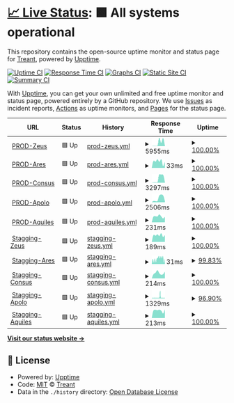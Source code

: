 # [📈 Live Status](https://treant-io.github.io/status): <!--live status--> **🟩 All systems operational**

This repository contains the open-source uptime monitor and status page for [Treant](treant.io), powered by [Upptime](https://github.com/upptime/upptime).

[![Uptime CI](https://github.com/treant-io/status/workflows/Uptime%20CI/badge.svg)](https://github.com/treant-io/status/actions?query=workflow%3A%22Uptime+CI%22)
[![Response Time CI](https://github.com/treant-io/status/workflows/Response%20Time%20CI/badge.svg)](https://github.com/treant-io/status/actions?query=workflow%3A%22Response+Time+CI%22)
[![Graphs CI](https://github.com/treant-io/status/workflows/Graphs%20CI/badge.svg)](https://github.com/treant-io/status/actions?query=workflow%3A%22Graphs+CI%22)
[![Static Site CI](https://github.com/treant-io/status/workflows/Static%20Site%20CI/badge.svg)](https://github.com/treant-io/status/actions?query=workflow%3A%22Static+Site+CI%22)
[![Summary CI](https://github.com/treant-io/status/workflows/Summary%20CI/badge.svg)](https://github.com/treant-io/status/actions?query=workflow%3A%22Summary+CI%22)

With [Upptime](https://upptime.js.org), you can get your own unlimited and free uptime monitor and status page, powered entirely by a GitHub repository. We use [Issues](https://github.com/treant-io/status/issues) as incident reports, [Actions](https://github.com/treant-io/status/actions) as uptime monitors, and [Pages](https://treant-io.github.io/status) for the status page.

<!--start: status pages-->
<!-- This summary is generated by Upptime (https://github.com/upptime/upptime) -->
<!-- Do not edit this manually, your changes will be overwritten -->
<!-- prettier-ignore -->
| URL | Status | History | Response Time | Uptime |
| --- | ------ | ------- | ------------- | ------ |
| <img alt="" src="https://icons.duckduckgo.com/ip3/api-prod.treant.io.ico" height="13"> [PROD-Zeus](https://api-prod.treant.io/health/zeus) | 🟩 Up | [prod-zeus.yml](https://github.com/treant-io/status/commits/HEAD/history/prod-zeus.yml) | <details><summary><img alt="Response time graph" src="./graphs/prod-zeus/response-time-week.png" height="20"> 5955ms</summary><br><a href="https://treant-io.github.io/status/history/prod-zeus"><img alt="Response time 6395" src="https://img.shields.io/endpoint?url=https%3A%2F%2Fraw.githubusercontent.com%2Ftreant-io%2Fstatus%2FHEAD%2Fapi%2Fprod-zeus%2Fresponse-time.json"></a><br><a href="https://treant-io.github.io/status/history/prod-zeus"><img alt="24-hour response time 521" src="https://img.shields.io/endpoint?url=https%3A%2F%2Fraw.githubusercontent.com%2Ftreant-io%2Fstatus%2FHEAD%2Fapi%2Fprod-zeus%2Fresponse-time-day.json"></a><br><a href="https://treant-io.github.io/status/history/prod-zeus"><img alt="7-day response time 5955" src="https://img.shields.io/endpoint?url=https%3A%2F%2Fraw.githubusercontent.com%2Ftreant-io%2Fstatus%2FHEAD%2Fapi%2Fprod-zeus%2Fresponse-time-week.json"></a><br><a href="https://treant-io.github.io/status/history/prod-zeus"><img alt="30-day response time 6494" src="https://img.shields.io/endpoint?url=https%3A%2F%2Fraw.githubusercontent.com%2Ftreant-io%2Fstatus%2FHEAD%2Fapi%2Fprod-zeus%2Fresponse-time-month.json"></a><br><a href="https://treant-io.github.io/status/history/prod-zeus"><img alt="1-year response time 6395" src="https://img.shields.io/endpoint?url=https%3A%2F%2Fraw.githubusercontent.com%2Ftreant-io%2Fstatus%2FHEAD%2Fapi%2Fprod-zeus%2Fresponse-time-year.json"></a></details> | <details><summary><a href="https://treant-io.github.io/status/history/prod-zeus">100.00%</a></summary><a href="https://treant-io.github.io/status/history/prod-zeus"><img alt="All-time uptime 99.93%" src="https://img.shields.io/endpoint?url=https%3A%2F%2Fraw.githubusercontent.com%2Ftreant-io%2Fstatus%2FHEAD%2Fapi%2Fprod-zeus%2Fuptime.json"></a><br><a href="https://treant-io.github.io/status/history/prod-zeus"><img alt="24-hour uptime 100.00%" src="https://img.shields.io/endpoint?url=https%3A%2F%2Fraw.githubusercontent.com%2Ftreant-io%2Fstatus%2FHEAD%2Fapi%2Fprod-zeus%2Fuptime-day.json"></a><br><a href="https://treant-io.github.io/status/history/prod-zeus"><img alt="7-day uptime 100.00%" src="https://img.shields.io/endpoint?url=https%3A%2F%2Fraw.githubusercontent.com%2Ftreant-io%2Fstatus%2FHEAD%2Fapi%2Fprod-zeus%2Fuptime-week.json"></a><br><a href="https://treant-io.github.io/status/history/prod-zeus"><img alt="30-day uptime 99.98%" src="https://img.shields.io/endpoint?url=https%3A%2F%2Fraw.githubusercontent.com%2Ftreant-io%2Fstatus%2FHEAD%2Fapi%2Fprod-zeus%2Fuptime-month.json"></a><br><a href="https://treant-io.github.io/status/history/prod-zeus"><img alt="1-year uptime 99.93%" src="https://img.shields.io/endpoint?url=https%3A%2F%2Fraw.githubusercontent.com%2Ftreant-io%2Fstatus%2FHEAD%2Fapi%2Fprod-zeus%2Fuptime-year.json"></a></details>
| <img alt="" src="https://icons.duckduckgo.com/ip3/api-prod.treant.io.ico" height="13"> [PROD-Ares](https://api-prod.treant.io/health/ares) | 🟩 Up | [prod-ares.yml](https://github.com/treant-io/status/commits/HEAD/history/prod-ares.yml) | <details><summary><img alt="Response time graph" src="./graphs/prod-ares/response-time-week.png" height="20"> 33ms</summary><br><a href="https://treant-io.github.io/status/history/prod-ares"><img alt="Response time 33" src="https://img.shields.io/endpoint?url=https%3A%2F%2Fraw.githubusercontent.com%2Ftreant-io%2Fstatus%2FHEAD%2Fapi%2Fprod-ares%2Fresponse-time.json"></a><br><a href="https://treant-io.github.io/status/history/prod-ares"><img alt="24-hour response time 30" src="https://img.shields.io/endpoint?url=https%3A%2F%2Fraw.githubusercontent.com%2Ftreant-io%2Fstatus%2FHEAD%2Fapi%2Fprod-ares%2Fresponse-time-day.json"></a><br><a href="https://treant-io.github.io/status/history/prod-ares"><img alt="7-day response time 33" src="https://img.shields.io/endpoint?url=https%3A%2F%2Fraw.githubusercontent.com%2Ftreant-io%2Fstatus%2FHEAD%2Fapi%2Fprod-ares%2Fresponse-time-week.json"></a><br><a href="https://treant-io.github.io/status/history/prod-ares"><img alt="30-day response time 34" src="https://img.shields.io/endpoint?url=https%3A%2F%2Fraw.githubusercontent.com%2Ftreant-io%2Fstatus%2FHEAD%2Fapi%2Fprod-ares%2Fresponse-time-month.json"></a><br><a href="https://treant-io.github.io/status/history/prod-ares"><img alt="1-year response time 33" src="https://img.shields.io/endpoint?url=https%3A%2F%2Fraw.githubusercontent.com%2Ftreant-io%2Fstatus%2FHEAD%2Fapi%2Fprod-ares%2Fresponse-time-year.json"></a></details> | <details><summary><a href="https://treant-io.github.io/status/history/prod-ares">100.00%</a></summary><a href="https://treant-io.github.io/status/history/prod-ares"><img alt="All-time uptime 100.00%" src="https://img.shields.io/endpoint?url=https%3A%2F%2Fraw.githubusercontent.com%2Ftreant-io%2Fstatus%2FHEAD%2Fapi%2Fprod-ares%2Fuptime.json"></a><br><a href="https://treant-io.github.io/status/history/prod-ares"><img alt="24-hour uptime 100.00%" src="https://img.shields.io/endpoint?url=https%3A%2F%2Fraw.githubusercontent.com%2Ftreant-io%2Fstatus%2FHEAD%2Fapi%2Fprod-ares%2Fuptime-day.json"></a><br><a href="https://treant-io.github.io/status/history/prod-ares"><img alt="7-day uptime 100.00%" src="https://img.shields.io/endpoint?url=https%3A%2F%2Fraw.githubusercontent.com%2Ftreant-io%2Fstatus%2FHEAD%2Fapi%2Fprod-ares%2Fuptime-week.json"></a><br><a href="https://treant-io.github.io/status/history/prod-ares"><img alt="30-day uptime 100.00%" src="https://img.shields.io/endpoint?url=https%3A%2F%2Fraw.githubusercontent.com%2Ftreant-io%2Fstatus%2FHEAD%2Fapi%2Fprod-ares%2Fuptime-month.json"></a><br><a href="https://treant-io.github.io/status/history/prod-ares"><img alt="1-year uptime 100.00%" src="https://img.shields.io/endpoint?url=https%3A%2F%2Fraw.githubusercontent.com%2Ftreant-io%2Fstatus%2FHEAD%2Fapi%2Fprod-ares%2Fuptime-year.json"></a></details>
| <img alt="" src="https://icons.duckduckgo.com/ip3/api-prod.treant.io.ico" height="13"> [PROD-Consus](https://api-prod.treant.io/health/consus) | 🟩 Up | [prod-consus.yml](https://github.com/treant-io/status/commits/HEAD/history/prod-consus.yml) | <details><summary><img alt="Response time graph" src="./graphs/prod-consus/response-time-week.png" height="20"> 3297ms</summary><br><a href="https://treant-io.github.io/status/history/prod-consus"><img alt="Response time 6257" src="https://img.shields.io/endpoint?url=https%3A%2F%2Fraw.githubusercontent.com%2Ftreant-io%2Fstatus%2FHEAD%2Fapi%2Fprod-consus%2Fresponse-time.json"></a><br><a href="https://treant-io.github.io/status/history/prod-consus"><img alt="24-hour response time 246" src="https://img.shields.io/endpoint?url=https%3A%2F%2Fraw.githubusercontent.com%2Ftreant-io%2Fstatus%2FHEAD%2Fapi%2Fprod-consus%2Fresponse-time-day.json"></a><br><a href="https://treant-io.github.io/status/history/prod-consus"><img alt="7-day response time 3297" src="https://img.shields.io/endpoint?url=https%3A%2F%2Fraw.githubusercontent.com%2Ftreant-io%2Fstatus%2FHEAD%2Fapi%2Fprod-consus%2Fresponse-time-week.json"></a><br><a href="https://treant-io.github.io/status/history/prod-consus"><img alt="30-day response time 6396" src="https://img.shields.io/endpoint?url=https%3A%2F%2Fraw.githubusercontent.com%2Ftreant-io%2Fstatus%2FHEAD%2Fapi%2Fprod-consus%2Fresponse-time-month.json"></a><br><a href="https://treant-io.github.io/status/history/prod-consus"><img alt="1-year response time 6257" src="https://img.shields.io/endpoint?url=https%3A%2F%2Fraw.githubusercontent.com%2Ftreant-io%2Fstatus%2FHEAD%2Fapi%2Fprod-consus%2Fresponse-time-year.json"></a></details> | <details><summary><a href="https://treant-io.github.io/status/history/prod-consus">100.00%</a></summary><a href="https://treant-io.github.io/status/history/prod-consus"><img alt="All-time uptime 100.00%" src="https://img.shields.io/endpoint?url=https%3A%2F%2Fraw.githubusercontent.com%2Ftreant-io%2Fstatus%2FHEAD%2Fapi%2Fprod-consus%2Fuptime.json"></a><br><a href="https://treant-io.github.io/status/history/prod-consus"><img alt="24-hour uptime 100.00%" src="https://img.shields.io/endpoint?url=https%3A%2F%2Fraw.githubusercontent.com%2Ftreant-io%2Fstatus%2FHEAD%2Fapi%2Fprod-consus%2Fuptime-day.json"></a><br><a href="https://treant-io.github.io/status/history/prod-consus"><img alt="7-day uptime 100.00%" src="https://img.shields.io/endpoint?url=https%3A%2F%2Fraw.githubusercontent.com%2Ftreant-io%2Fstatus%2FHEAD%2Fapi%2Fprod-consus%2Fuptime-week.json"></a><br><a href="https://treant-io.github.io/status/history/prod-consus"><img alt="30-day uptime 100.00%" src="https://img.shields.io/endpoint?url=https%3A%2F%2Fraw.githubusercontent.com%2Ftreant-io%2Fstatus%2FHEAD%2Fapi%2Fprod-consus%2Fuptime-month.json"></a><br><a href="https://treant-io.github.io/status/history/prod-consus"><img alt="1-year uptime 100.00%" src="https://img.shields.io/endpoint?url=https%3A%2F%2Fraw.githubusercontent.com%2Ftreant-io%2Fstatus%2FHEAD%2Fapi%2Fprod-consus%2Fuptime-year.json"></a></details>
| <img alt="" src="https://icons.duckduckgo.com/ip3/api-prod.treant.io.ico" height="13"> [PROD-Apolo](https://api-prod.treant.io/health/apolo) | 🟩 Up | [prod-apolo.yml](https://github.com/treant-io/status/commits/HEAD/history/prod-apolo.yml) | <details><summary><img alt="Response time graph" src="./graphs/prod-apolo/response-time-week.png" height="20"> 2506ms</summary><br><a href="https://treant-io.github.io/status/history/prod-apolo"><img alt="Response time 4402" src="https://img.shields.io/endpoint?url=https%3A%2F%2Fraw.githubusercontent.com%2Ftreant-io%2Fstatus%2FHEAD%2Fapi%2Fprod-apolo%2Fresponse-time.json"></a><br><a href="https://treant-io.github.io/status/history/prod-apolo"><img alt="24-hour response time 716" src="https://img.shields.io/endpoint?url=https%3A%2F%2Fraw.githubusercontent.com%2Ftreant-io%2Fstatus%2FHEAD%2Fapi%2Fprod-apolo%2Fresponse-time-day.json"></a><br><a href="https://treant-io.github.io/status/history/prod-apolo"><img alt="7-day response time 2506" src="https://img.shields.io/endpoint?url=https%3A%2F%2Fraw.githubusercontent.com%2Ftreant-io%2Fstatus%2FHEAD%2Fapi%2Fprod-apolo%2Fresponse-time-week.json"></a><br><a href="https://treant-io.github.io/status/history/prod-apolo"><img alt="30-day response time 4581" src="https://img.shields.io/endpoint?url=https%3A%2F%2Fraw.githubusercontent.com%2Ftreant-io%2Fstatus%2FHEAD%2Fapi%2Fprod-apolo%2Fresponse-time-month.json"></a><br><a href="https://treant-io.github.io/status/history/prod-apolo"><img alt="1-year response time 4402" src="https://img.shields.io/endpoint?url=https%3A%2F%2Fraw.githubusercontent.com%2Ftreant-io%2Fstatus%2FHEAD%2Fapi%2Fprod-apolo%2Fresponse-time-year.json"></a></details> | <details><summary><a href="https://treant-io.github.io/status/history/prod-apolo">100.00%</a></summary><a href="https://treant-io.github.io/status/history/prod-apolo"><img alt="All-time uptime 100.00%" src="https://img.shields.io/endpoint?url=https%3A%2F%2Fraw.githubusercontent.com%2Ftreant-io%2Fstatus%2FHEAD%2Fapi%2Fprod-apolo%2Fuptime.json"></a><br><a href="https://treant-io.github.io/status/history/prod-apolo"><img alt="24-hour uptime 100.00%" src="https://img.shields.io/endpoint?url=https%3A%2F%2Fraw.githubusercontent.com%2Ftreant-io%2Fstatus%2FHEAD%2Fapi%2Fprod-apolo%2Fuptime-day.json"></a><br><a href="https://treant-io.github.io/status/history/prod-apolo"><img alt="7-day uptime 100.00%" src="https://img.shields.io/endpoint?url=https%3A%2F%2Fraw.githubusercontent.com%2Ftreant-io%2Fstatus%2FHEAD%2Fapi%2Fprod-apolo%2Fuptime-week.json"></a><br><a href="https://treant-io.github.io/status/history/prod-apolo"><img alt="30-day uptime 100.00%" src="https://img.shields.io/endpoint?url=https%3A%2F%2Fraw.githubusercontent.com%2Ftreant-io%2Fstatus%2FHEAD%2Fapi%2Fprod-apolo%2Fuptime-month.json"></a><br><a href="https://treant-io.github.io/status/history/prod-apolo"><img alt="1-year uptime 100.00%" src="https://img.shields.io/endpoint?url=https%3A%2F%2Fraw.githubusercontent.com%2Ftreant-io%2Fstatus%2FHEAD%2Fapi%2Fprod-apolo%2Fuptime-year.json"></a></details>
| <img alt="" src="https://icons.duckduckgo.com/ip3/app.treant.io.ico" height="13"> [PROD-Aquiles](https://app.treant.io) | 🟩 Up | [prod-aquiles.yml](https://github.com/treant-io/status/commits/HEAD/history/prod-aquiles.yml) | <details><summary><img alt="Response time graph" src="./graphs/prod-aquiles/response-time-week.png" height="20"> 231ms</summary><br><a href="https://treant-io.github.io/status/history/prod-aquiles"><img alt="Response time 223" src="https://img.shields.io/endpoint?url=https%3A%2F%2Fraw.githubusercontent.com%2Ftreant-io%2Fstatus%2FHEAD%2Fapi%2Fprod-aquiles%2Fresponse-time.json"></a><br><a href="https://treant-io.github.io/status/history/prod-aquiles"><img alt="24-hour response time 215" src="https://img.shields.io/endpoint?url=https%3A%2F%2Fraw.githubusercontent.com%2Ftreant-io%2Fstatus%2FHEAD%2Fapi%2Fprod-aquiles%2Fresponse-time-day.json"></a><br><a href="https://treant-io.github.io/status/history/prod-aquiles"><img alt="7-day response time 231" src="https://img.shields.io/endpoint?url=https%3A%2F%2Fraw.githubusercontent.com%2Ftreant-io%2Fstatus%2FHEAD%2Fapi%2Fprod-aquiles%2Fresponse-time-week.json"></a><br><a href="https://treant-io.github.io/status/history/prod-aquiles"><img alt="30-day response time 229" src="https://img.shields.io/endpoint?url=https%3A%2F%2Fraw.githubusercontent.com%2Ftreant-io%2Fstatus%2FHEAD%2Fapi%2Fprod-aquiles%2Fresponse-time-month.json"></a><br><a href="https://treant-io.github.io/status/history/prod-aquiles"><img alt="1-year response time 223" src="https://img.shields.io/endpoint?url=https%3A%2F%2Fraw.githubusercontent.com%2Ftreant-io%2Fstatus%2FHEAD%2Fapi%2Fprod-aquiles%2Fresponse-time-year.json"></a></details> | <details><summary><a href="https://treant-io.github.io/status/history/prod-aquiles">100.00%</a></summary><a href="https://treant-io.github.io/status/history/prod-aquiles"><img alt="All-time uptime 100.00%" src="https://img.shields.io/endpoint?url=https%3A%2F%2Fraw.githubusercontent.com%2Ftreant-io%2Fstatus%2FHEAD%2Fapi%2Fprod-aquiles%2Fuptime.json"></a><br><a href="https://treant-io.github.io/status/history/prod-aquiles"><img alt="24-hour uptime 100.00%" src="https://img.shields.io/endpoint?url=https%3A%2F%2Fraw.githubusercontent.com%2Ftreant-io%2Fstatus%2FHEAD%2Fapi%2Fprod-aquiles%2Fuptime-day.json"></a><br><a href="https://treant-io.github.io/status/history/prod-aquiles"><img alt="7-day uptime 100.00%" src="https://img.shields.io/endpoint?url=https%3A%2F%2Fraw.githubusercontent.com%2Ftreant-io%2Fstatus%2FHEAD%2Fapi%2Fprod-aquiles%2Fuptime-week.json"></a><br><a href="https://treant-io.github.io/status/history/prod-aquiles"><img alt="30-day uptime 100.00%" src="https://img.shields.io/endpoint?url=https%3A%2F%2Fraw.githubusercontent.com%2Ftreant-io%2Fstatus%2FHEAD%2Fapi%2Fprod-aquiles%2Fuptime-month.json"></a><br><a href="https://treant-io.github.io/status/history/prod-aquiles"><img alt="1-year uptime 100.00%" src="https://img.shields.io/endpoint?url=https%3A%2F%2Fraw.githubusercontent.com%2Ftreant-io%2Fstatus%2FHEAD%2Fapi%2Fprod-aquiles%2Fuptime-year.json"></a></details>
| <img alt="" src="https://icons.duckduckgo.com/ip3/apim.treant.io.ico" height="13"> [Stagging-Zeus](https://apim.treant.io/health/zeus) | 🟩 Up | [stagging-zeus.yml](https://github.com/treant-io/status/commits/HEAD/history/stagging-zeus.yml) | <details><summary><img alt="Response time graph" src="./graphs/stagging-zeus/response-time-week.png" height="20"> 189ms</summary><br><a href="https://treant-io.github.io/status/history/stagging-zeus"><img alt="Response time 381" src="https://img.shields.io/endpoint?url=https%3A%2F%2Fraw.githubusercontent.com%2Ftreant-io%2Fstatus%2FHEAD%2Fapi%2Fstagging-zeus%2Fresponse-time.json"></a><br><a href="https://treant-io.github.io/status/history/stagging-zeus"><img alt="24-hour response time 190" src="https://img.shields.io/endpoint?url=https%3A%2F%2Fraw.githubusercontent.com%2Ftreant-io%2Fstatus%2FHEAD%2Fapi%2Fstagging-zeus%2Fresponse-time-day.json"></a><br><a href="https://treant-io.github.io/status/history/stagging-zeus"><img alt="7-day response time 189" src="https://img.shields.io/endpoint?url=https%3A%2F%2Fraw.githubusercontent.com%2Ftreant-io%2Fstatus%2FHEAD%2Fapi%2Fstagging-zeus%2Fresponse-time-week.json"></a><br><a href="https://treant-io.github.io/status/history/stagging-zeus"><img alt="30-day response time 214" src="https://img.shields.io/endpoint?url=https%3A%2F%2Fraw.githubusercontent.com%2Ftreant-io%2Fstatus%2FHEAD%2Fapi%2Fstagging-zeus%2Fresponse-time-month.json"></a><br><a href="https://treant-io.github.io/status/history/stagging-zeus"><img alt="1-year response time 381" src="https://img.shields.io/endpoint?url=https%3A%2F%2Fraw.githubusercontent.com%2Ftreant-io%2Fstatus%2FHEAD%2Fapi%2Fstagging-zeus%2Fresponse-time-year.json"></a></details> | <details><summary><a href="https://treant-io.github.io/status/history/stagging-zeus">100.00%</a></summary><a href="https://treant-io.github.io/status/history/stagging-zeus"><img alt="All-time uptime 100.00%" src="https://img.shields.io/endpoint?url=https%3A%2F%2Fraw.githubusercontent.com%2Ftreant-io%2Fstatus%2FHEAD%2Fapi%2Fstagging-zeus%2Fuptime.json"></a><br><a href="https://treant-io.github.io/status/history/stagging-zeus"><img alt="24-hour uptime 100.00%" src="https://img.shields.io/endpoint?url=https%3A%2F%2Fraw.githubusercontent.com%2Ftreant-io%2Fstatus%2FHEAD%2Fapi%2Fstagging-zeus%2Fuptime-day.json"></a><br><a href="https://treant-io.github.io/status/history/stagging-zeus"><img alt="7-day uptime 100.00%" src="https://img.shields.io/endpoint?url=https%3A%2F%2Fraw.githubusercontent.com%2Ftreant-io%2Fstatus%2FHEAD%2Fapi%2Fstagging-zeus%2Fuptime-week.json"></a><br><a href="https://treant-io.github.io/status/history/stagging-zeus"><img alt="30-day uptime 100.00%" src="https://img.shields.io/endpoint?url=https%3A%2F%2Fraw.githubusercontent.com%2Ftreant-io%2Fstatus%2FHEAD%2Fapi%2Fstagging-zeus%2Fuptime-month.json"></a><br><a href="https://treant-io.github.io/status/history/stagging-zeus"><img alt="1-year uptime 100.00%" src="https://img.shields.io/endpoint?url=https%3A%2F%2Fraw.githubusercontent.com%2Ftreant-io%2Fstatus%2FHEAD%2Fapi%2Fstagging-zeus%2Fuptime-year.json"></a></details>
| <img alt="" src="https://icons.duckduckgo.com/ip3/apim.treant.io.ico" height="13"> [Stagging-Ares](https://apim.treant.io/health/ares) | 🟩 Up | [stagging-ares.yml](https://github.com/treant-io/status/commits/HEAD/history/stagging-ares.yml) | <details><summary><img alt="Response time graph" src="./graphs/stagging-ares/response-time-week.png" height="20"> 31ms</summary><br><a href="https://treant-io.github.io/status/history/stagging-ares"><img alt="Response time 489" src="https://img.shields.io/endpoint?url=https%3A%2F%2Fraw.githubusercontent.com%2Ftreant-io%2Fstatus%2FHEAD%2Fapi%2Fstagging-ares%2Fresponse-time.json"></a><br><a href="https://treant-io.github.io/status/history/stagging-ares"><img alt="24-hour response time 30" src="https://img.shields.io/endpoint?url=https%3A%2F%2Fraw.githubusercontent.com%2Ftreant-io%2Fstatus%2FHEAD%2Fapi%2Fstagging-ares%2Fresponse-time-day.json"></a><br><a href="https://treant-io.github.io/status/history/stagging-ares"><img alt="7-day response time 31" src="https://img.shields.io/endpoint?url=https%3A%2F%2Fraw.githubusercontent.com%2Ftreant-io%2Fstatus%2FHEAD%2Fapi%2Fstagging-ares%2Fresponse-time-week.json"></a><br><a href="https://treant-io.github.io/status/history/stagging-ares"><img alt="30-day response time 44" src="https://img.shields.io/endpoint?url=https%3A%2F%2Fraw.githubusercontent.com%2Ftreant-io%2Fstatus%2FHEAD%2Fapi%2Fstagging-ares%2Fresponse-time-month.json"></a><br><a href="https://treant-io.github.io/status/history/stagging-ares"><img alt="1-year response time 489" src="https://img.shields.io/endpoint?url=https%3A%2F%2Fraw.githubusercontent.com%2Ftreant-io%2Fstatus%2FHEAD%2Fapi%2Fstagging-ares%2Fresponse-time-year.json"></a></details> | <details><summary><a href="https://treant-io.github.io/status/history/stagging-ares">99.83%</a></summary><a href="https://treant-io.github.io/status/history/stagging-ares"><img alt="All-time uptime 91.35%" src="https://img.shields.io/endpoint?url=https%3A%2F%2Fraw.githubusercontent.com%2Ftreant-io%2Fstatus%2FHEAD%2Fapi%2Fstagging-ares%2Fuptime.json"></a><br><a href="https://treant-io.github.io/status/history/stagging-ares"><img alt="24-hour uptime 100.00%" src="https://img.shields.io/endpoint?url=https%3A%2F%2Fraw.githubusercontent.com%2Ftreant-io%2Fstatus%2FHEAD%2Fapi%2Fstagging-ares%2Fuptime-day.json"></a><br><a href="https://treant-io.github.io/status/history/stagging-ares"><img alt="7-day uptime 99.83%" src="https://img.shields.io/endpoint?url=https%3A%2F%2Fraw.githubusercontent.com%2Ftreant-io%2Fstatus%2FHEAD%2Fapi%2Fstagging-ares%2Fuptime-week.json"></a><br><a href="https://treant-io.github.io/status/history/stagging-ares"><img alt="30-day uptime 86.72%" src="https://img.shields.io/endpoint?url=https%3A%2F%2Fraw.githubusercontent.com%2Ftreant-io%2Fstatus%2FHEAD%2Fapi%2Fstagging-ares%2Fuptime-month.json"></a><br><a href="https://treant-io.github.io/status/history/stagging-ares"><img alt="1-year uptime 91.35%" src="https://img.shields.io/endpoint?url=https%3A%2F%2Fraw.githubusercontent.com%2Ftreant-io%2Fstatus%2FHEAD%2Fapi%2Fstagging-ares%2Fuptime-year.json"></a></details>
| <img alt="" src="https://icons.duckduckgo.com/ip3/apim.treant.io.ico" height="13"> [Stagging-Consus](https://apim.treant.io/health/consus) | 🟩 Up | [stagging-consus.yml](https://github.com/treant-io/status/commits/HEAD/history/stagging-consus.yml) | <details><summary><img alt="Response time graph" src="./graphs/stagging-consus/response-time-week.png" height="20"> 214ms</summary><br><a href="https://treant-io.github.io/status/history/stagging-consus"><img alt="Response time 289" src="https://img.shields.io/endpoint?url=https%3A%2F%2Fraw.githubusercontent.com%2Ftreant-io%2Fstatus%2FHEAD%2Fapi%2Fstagging-consus%2Fresponse-time.json"></a><br><a href="https://treant-io.github.io/status/history/stagging-consus"><img alt="24-hour response time 264" src="https://img.shields.io/endpoint?url=https%3A%2F%2Fraw.githubusercontent.com%2Ftreant-io%2Fstatus%2FHEAD%2Fapi%2Fstagging-consus%2Fresponse-time-day.json"></a><br><a href="https://treant-io.github.io/status/history/stagging-consus"><img alt="7-day response time 214" src="https://img.shields.io/endpoint?url=https%3A%2F%2Fraw.githubusercontent.com%2Ftreant-io%2Fstatus%2FHEAD%2Fapi%2Fstagging-consus%2Fresponse-time-week.json"></a><br><a href="https://treant-io.github.io/status/history/stagging-consus"><img alt="30-day response time 191" src="https://img.shields.io/endpoint?url=https%3A%2F%2Fraw.githubusercontent.com%2Ftreant-io%2Fstatus%2FHEAD%2Fapi%2Fstagging-consus%2Fresponse-time-month.json"></a><br><a href="https://treant-io.github.io/status/history/stagging-consus"><img alt="1-year response time 289" src="https://img.shields.io/endpoint?url=https%3A%2F%2Fraw.githubusercontent.com%2Ftreant-io%2Fstatus%2FHEAD%2Fapi%2Fstagging-consus%2Fresponse-time-year.json"></a></details> | <details><summary><a href="https://treant-io.github.io/status/history/stagging-consus">100.00%</a></summary><a href="https://treant-io.github.io/status/history/stagging-consus"><img alt="All-time uptime 100.00%" src="https://img.shields.io/endpoint?url=https%3A%2F%2Fraw.githubusercontent.com%2Ftreant-io%2Fstatus%2FHEAD%2Fapi%2Fstagging-consus%2Fuptime.json"></a><br><a href="https://treant-io.github.io/status/history/stagging-consus"><img alt="24-hour uptime 100.00%" src="https://img.shields.io/endpoint?url=https%3A%2F%2Fraw.githubusercontent.com%2Ftreant-io%2Fstatus%2FHEAD%2Fapi%2Fstagging-consus%2Fuptime-day.json"></a><br><a href="https://treant-io.github.io/status/history/stagging-consus"><img alt="7-day uptime 100.00%" src="https://img.shields.io/endpoint?url=https%3A%2F%2Fraw.githubusercontent.com%2Ftreant-io%2Fstatus%2FHEAD%2Fapi%2Fstagging-consus%2Fuptime-week.json"></a><br><a href="https://treant-io.github.io/status/history/stagging-consus"><img alt="30-day uptime 100.00%" src="https://img.shields.io/endpoint?url=https%3A%2F%2Fraw.githubusercontent.com%2Ftreant-io%2Fstatus%2FHEAD%2Fapi%2Fstagging-consus%2Fuptime-month.json"></a><br><a href="https://treant-io.github.io/status/history/stagging-consus"><img alt="1-year uptime 100.00%" src="https://img.shields.io/endpoint?url=https%3A%2F%2Fraw.githubusercontent.com%2Ftreant-io%2Fstatus%2FHEAD%2Fapi%2Fstagging-consus%2Fuptime-year.json"></a></details>
| <img alt="" src="https://icons.duckduckgo.com/ip3/apim.treant.io.ico" height="13"> [Stagging-Apolo](https://apim.treant.io/health/apolo) | 🟩 Up | [stagging-apolo.yml](https://github.com/treant-io/status/commits/HEAD/history/stagging-apolo.yml) | <details><summary><img alt="Response time graph" src="./graphs/stagging-apolo/response-time-week.png" height="20"> 1329ms</summary><br><a href="https://treant-io.github.io/status/history/stagging-apolo"><img alt="Response time 2501" src="https://img.shields.io/endpoint?url=https%3A%2F%2Fraw.githubusercontent.com%2Ftreant-io%2Fstatus%2FHEAD%2Fapi%2Fstagging-apolo%2Fresponse-time.json"></a><br><a href="https://treant-io.github.io/status/history/stagging-apolo"><img alt="24-hour response time 754" src="https://img.shields.io/endpoint?url=https%3A%2F%2Fraw.githubusercontent.com%2Ftreant-io%2Fstatus%2FHEAD%2Fapi%2Fstagging-apolo%2Fresponse-time-day.json"></a><br><a href="https://treant-io.github.io/status/history/stagging-apolo"><img alt="7-day response time 1329" src="https://img.shields.io/endpoint?url=https%3A%2F%2Fraw.githubusercontent.com%2Ftreant-io%2Fstatus%2FHEAD%2Fapi%2Fstagging-apolo%2Fresponse-time-week.json"></a><br><a href="https://treant-io.github.io/status/history/stagging-apolo"><img alt="30-day response time 2065" src="https://img.shields.io/endpoint?url=https%3A%2F%2Fraw.githubusercontent.com%2Ftreant-io%2Fstatus%2FHEAD%2Fapi%2Fstagging-apolo%2Fresponse-time-month.json"></a><br><a href="https://treant-io.github.io/status/history/stagging-apolo"><img alt="1-year response time 2501" src="https://img.shields.io/endpoint?url=https%3A%2F%2Fraw.githubusercontent.com%2Ftreant-io%2Fstatus%2FHEAD%2Fapi%2Fstagging-apolo%2Fresponse-time-year.json"></a></details> | <details><summary><a href="https://treant-io.github.io/status/history/stagging-apolo">96.90%</a></summary><a href="https://treant-io.github.io/status/history/stagging-apolo"><img alt="All-time uptime 97.19%" src="https://img.shields.io/endpoint?url=https%3A%2F%2Fraw.githubusercontent.com%2Ftreant-io%2Fstatus%2FHEAD%2Fapi%2Fstagging-apolo%2Fuptime.json"></a><br><a href="https://treant-io.github.io/status/history/stagging-apolo"><img alt="24-hour uptime 92.36%" src="https://img.shields.io/endpoint?url=https%3A%2F%2Fraw.githubusercontent.com%2Ftreant-io%2Fstatus%2FHEAD%2Fapi%2Fstagging-apolo%2Fuptime-day.json"></a><br><a href="https://treant-io.github.io/status/history/stagging-apolo"><img alt="7-day uptime 96.90%" src="https://img.shields.io/endpoint?url=https%3A%2F%2Fraw.githubusercontent.com%2Ftreant-io%2Fstatus%2FHEAD%2Fapi%2Fstagging-apolo%2Fuptime-week.json"></a><br><a href="https://treant-io.github.io/status/history/stagging-apolo"><img alt="30-day uptime 96.77%" src="https://img.shields.io/endpoint?url=https%3A%2F%2Fraw.githubusercontent.com%2Ftreant-io%2Fstatus%2FHEAD%2Fapi%2Fstagging-apolo%2Fuptime-month.json"></a><br><a href="https://treant-io.github.io/status/history/stagging-apolo"><img alt="1-year uptime 97.19%" src="https://img.shields.io/endpoint?url=https%3A%2F%2Fraw.githubusercontent.com%2Ftreant-io%2Fstatus%2FHEAD%2Fapi%2Fstagging-apolo%2Fuptime-year.json"></a></details>
| <img alt="" src="https://icons.duckduckgo.com/ip3/aquiles-staging.treant.io.ico" height="13"> [Stagging-Aquiles](https://aquiles-staging.treant.io) | 🟩 Up | [stagging-aquiles.yml](https://github.com/treant-io/status/commits/HEAD/history/stagging-aquiles.yml) | <details><summary><img alt="Response time graph" src="./graphs/stagging-aquiles/response-time-week.png" height="20"> 213ms</summary><br><a href="https://treant-io.github.io/status/history/stagging-aquiles"><img alt="Response time 206" src="https://img.shields.io/endpoint?url=https%3A%2F%2Fraw.githubusercontent.com%2Ftreant-io%2Fstatus%2FHEAD%2Fapi%2Fstagging-aquiles%2Fresponse-time.json"></a><br><a href="https://treant-io.github.io/status/history/stagging-aquiles"><img alt="24-hour response time 243" src="https://img.shields.io/endpoint?url=https%3A%2F%2Fraw.githubusercontent.com%2Ftreant-io%2Fstatus%2FHEAD%2Fapi%2Fstagging-aquiles%2Fresponse-time-day.json"></a><br><a href="https://treant-io.github.io/status/history/stagging-aquiles"><img alt="7-day response time 213" src="https://img.shields.io/endpoint?url=https%3A%2F%2Fraw.githubusercontent.com%2Ftreant-io%2Fstatus%2FHEAD%2Fapi%2Fstagging-aquiles%2Fresponse-time-week.json"></a><br><a href="https://treant-io.github.io/status/history/stagging-aquiles"><img alt="30-day response time 210" src="https://img.shields.io/endpoint?url=https%3A%2F%2Fraw.githubusercontent.com%2Ftreant-io%2Fstatus%2FHEAD%2Fapi%2Fstagging-aquiles%2Fresponse-time-month.json"></a><br><a href="https://treant-io.github.io/status/history/stagging-aquiles"><img alt="1-year response time 206" src="https://img.shields.io/endpoint?url=https%3A%2F%2Fraw.githubusercontent.com%2Ftreant-io%2Fstatus%2FHEAD%2Fapi%2Fstagging-aquiles%2Fresponse-time-year.json"></a></details> | <details><summary><a href="https://treant-io.github.io/status/history/stagging-aquiles">100.00%</a></summary><a href="https://treant-io.github.io/status/history/stagging-aquiles"><img alt="All-time uptime 100.00%" src="https://img.shields.io/endpoint?url=https%3A%2F%2Fraw.githubusercontent.com%2Ftreant-io%2Fstatus%2FHEAD%2Fapi%2Fstagging-aquiles%2Fuptime.json"></a><br><a href="https://treant-io.github.io/status/history/stagging-aquiles"><img alt="24-hour uptime 100.00%" src="https://img.shields.io/endpoint?url=https%3A%2F%2Fraw.githubusercontent.com%2Ftreant-io%2Fstatus%2FHEAD%2Fapi%2Fstagging-aquiles%2Fuptime-day.json"></a><br><a href="https://treant-io.github.io/status/history/stagging-aquiles"><img alt="7-day uptime 100.00%" src="https://img.shields.io/endpoint?url=https%3A%2F%2Fraw.githubusercontent.com%2Ftreant-io%2Fstatus%2FHEAD%2Fapi%2Fstagging-aquiles%2Fuptime-week.json"></a><br><a href="https://treant-io.github.io/status/history/stagging-aquiles"><img alt="30-day uptime 100.00%" src="https://img.shields.io/endpoint?url=https%3A%2F%2Fraw.githubusercontent.com%2Ftreant-io%2Fstatus%2FHEAD%2Fapi%2Fstagging-aquiles%2Fuptime-month.json"></a><br><a href="https://treant-io.github.io/status/history/stagging-aquiles"><img alt="1-year uptime 100.00%" src="https://img.shields.io/endpoint?url=https%3A%2F%2Fraw.githubusercontent.com%2Ftreant-io%2Fstatus%2FHEAD%2Fapi%2Fstagging-aquiles%2Fuptime-year.json"></a></details>

<!--end: status pages-->

[**Visit our status website →**](https://treant-io.github.io/status)

## 📄 License

- Powered by: [Upptime](https://github.com/upptime/upptime)
- Code: [MIT](./LICENSE) © [Treant](treant.io)
- Data in the `./history` directory: [Open Database License](https://opendatacommons.org/licenses/odbl/1-0/)
